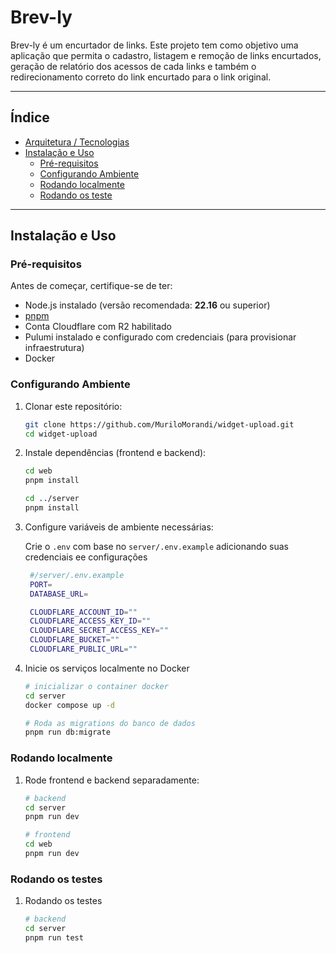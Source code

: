 # Brev-ly

Brev-ly é um encurtador de links. Este projeto tem como objetivo uma aplicação que permita o cadastro,
listagem e remoção de links encurtados, geração de relatório dos acessos de cada links e também o
redirecionamento correto do link encurtado para o link original.

---

## Índice

- [Arquitetura / Tecnologias](#arquitetura--tecnologias)
- [Instalação e Uso](#instalação-e-uso)
  - [Pré-requisitos](#pré-requisitos)
  - [Configurando Ambiente](#configurando-ambiente)
  - [Rodando localmente](#rodando-localmente)
  - [Rodando os teste](#rodando-os-testes)

---

## Instalação e Uso

### Pré-requisitos

Antes de começar, certifique-se de ter:

- Node.js instalado (versão recomendada: **22.16** ou superior)
- [pnpm](https://pnpm.io/)
- Conta Cloudflare com R2 habilitado
- Pulumi instalado e configurado com credenciais (para provisionar infraestrutura)
- Docker

### Configurando Ambiente

1. Clonar este repositório:

   ```bash
   git clone https://github.com/MuriloMorandi/widget-upload.git
   cd widget-upload
   ```

2. Instale dependências (frontend e backend):

   ```bash
   cd web
   pnpm install

   cd ../server
   pnpm install
   ```

3. Configure variáveis de ambiente necessárias:

   Crie o `.env` com base no `server/.env.example` adicionando suas credenciais ee configurações

   ```bash
    #/server/.env.example
    PORT=
    DATABASE_URL=

    CLOUDFLARE_ACCOUNT_ID=""
    CLOUDFLARE_ACCESS_KEY_ID=""
    CLOUDFLARE_SECRET_ACCESS_KEY=""
    CLOUDFLARE_BUCKET=""
    CLOUDFLARE_PUBLIC_URL=""
   ```

4. Inicie os serviços localmente no Docker

   ```bash
   # inicializar o container docker
   cd server
   docker compose up -d

   # Roda as migrations do banco de dados
   pnpm run db:migrate
   ```

### Rodando localmente

1. Rode frontend e backend separadamente:

   ```bash
   # backend
   cd server
   pnpm run dev

   # frontend
   cd web
   pnpm run dev
   ```

### Rodando os testes

1. Rodando os testes

   ```bash
   # backend
   cd server
   pnpm run test
   ```
